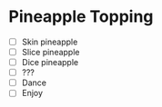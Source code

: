 # Pineapple Topping

- [ ] Skin pineapple
- [ ] Slice pineapple
- [ ] Dice pineapple
- [ ] ???
- [ ] Dance
- [ ] Enjoy
